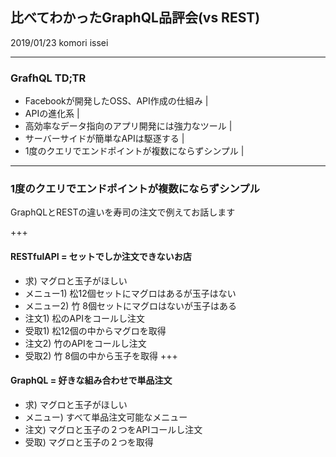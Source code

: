 ## 比べてわかったGraphQL品評会(vs REST)
2019/01/23 komori issei

---
### GrafhQL TD;TR
- Facebookが開発したOSS、API作成の仕組み |
- APIの進化系 |
- 高効率なデータ指向のアプリ開発には強力なツール |
- サーバーサイドが簡単なAPIは駆逐する |
- 1度のクエリでエンドポイントが複数にならずシンプル |

---
### 1度のクエリでエンドポイントが複数にならずシンプル
GraphQLとRESTの違いを寿司の注文で例えてお話します

+++
#### RESTfulAPI = セットでしか注文できないお店
- 求)        マグロと玉子がほしい
- メニュー1) 松12個セットにマグロはあるが玉子はない
- メニュー2) 竹 8個セットにマグロはないが玉子はある
- 注文1)     松のAPIをコールし注文
- 受取1)     松12個の中からマグロを取得
- 注文2)     竹のAPIをコールし注文
- 受取2)     竹 8個の中から玉子を取得
+++
#### GraphQL = 好きな組み合わせで単品注文
- 求)        マグロと玉子がほしい
- メニュー)  すべて単品注文可能なメニュー
- 注文)      マグロと玉子の２つをAPIコールし注文
- 受取)      マグロと玉子の２つを取得


